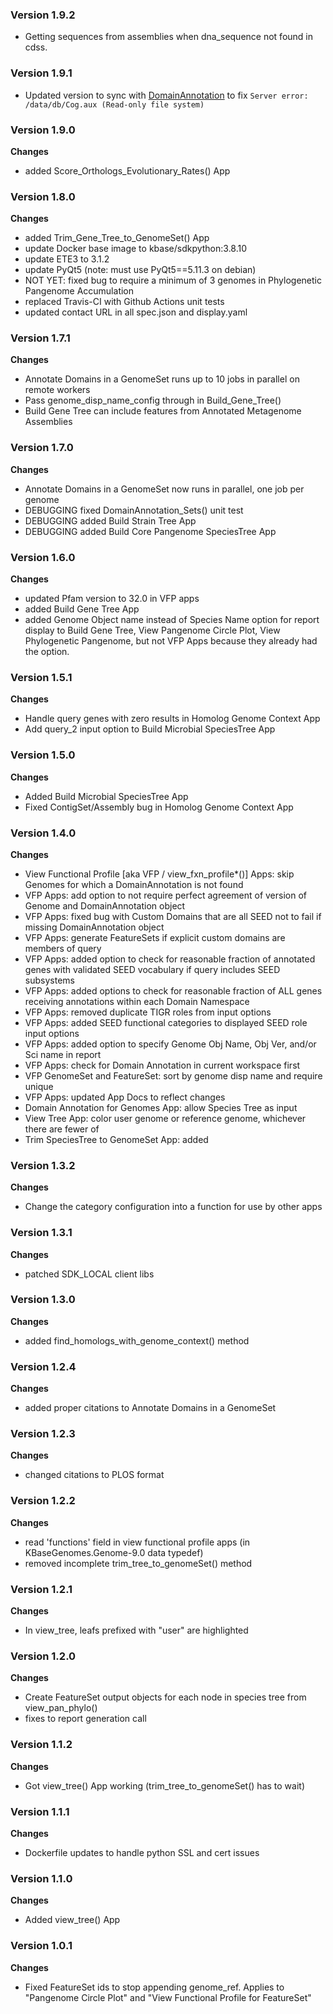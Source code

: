 ### Version 1.9.2
* Getting sequences from assemblies when dna_sequence not found in cdss.

### Version 1.9.1
* Updated version to sync with [DomainAnnotation](https://github.com/kbaseapps/DomainAnnotation/blob/093b943ead242d24227978d1df0b713d067beb89/ui/narrative/methods/annotate_domains_in_a_genome/spec.json#L30-L65) to fix `Server error: /data/db/Cog.aux (Read-only file system)`

### Version 1.9.0
__Changes__
- added Score_Orthologs_Evolutionary_Rates() App

### Version 1.8.0
__Changes__
- added Trim_Gene_Tree_to_GenomeSet() App
- update Docker base image to kbase/sdkpython:3.8.10
- update ETE3 to 3.1.2
- update PyQt5 (note: must use PyQt5==5.11.3 on debian)
- NOT YET: fixed bug to require a minimum of 3 genomes in Phylogenetic Pangenome Accumulation
- replaced Travis-CI with Github Actions unit tests
- updated contact URL in all spec.json and display.yaml

### Version 1.7.1
__Changes__
- Annotate Domains in a GenomeSet runs up to 10 jobs in parallel on remote workers
- Pass genome_disp_name_config through in Build_Gene_Tree()
- Build Gene Tree can include features from Annotated Metagenome Assemblies

### Version 1.7.0
__Changes__
- Annotate Domains in a GenomeSet now runs in parallel, one job per genome
- DEBUGGING fixed DomainAnnotation_Sets() unit test
- DEBUGGING added Build Strain Tree App
- DEBUGGING added Build Core Pangenome SpeciesTree App

### Version 1.6.0
__Changes__
- updated Pfam version to 32.0 in VFP apps
- added Build Gene Tree App
- added Genome Object name instead of Species Name option for report display to Build Gene Tree, View Pangenome Circle Plot, View Phylogenetic Pangenome, but not VFP Apps because they already had the option.

### Version 1.5.1
__Changes__
- Handle query genes with zero results in Homolog Genome Context App
- Add query_2 input option to Build Microbial SpeciesTree App

### Version 1.5.0
__Changes__
- Added Build Microbial SpeciesTree App
- Fixed ContigSet/Assembly bug in Homolog Genome Context App

### Version 1.4.0
__Changes__
- View Functional Profile [aka VFP / view_fxn_profile*()] Apps: skip Genomes for which a DomainAnnotation is not found
- VFP Apps: add option to not require perfect agreement of version of Genome and DomainAnnotation object
- VFP Apps: fixed bug with Custom Domains that are all SEED not to fail if missing DomainAnnotation object
- VFP Apps: generate FeatureSets if explicit custom domains are members of query
- VFP Apps: added option to check for reasonable fraction of annotated genes with validated SEED vocabulary if query includes SEED subsystems
- VFP Apps: added options to check for reasonable fraction of ALL genes receiving annotations within each Domain Namespace
- VFP Apps: removed duplicate TIGR roles from input options
- VFP Apps: added SEED functional categories to displayed SEED role input options
- VFP Apps: added option to specify Genome Obj Name, Obj Ver, and/or Sci name in report
- VFP Apps: check for Domain Annotation in current workspace first
- VFP GenomeSet and FeatureSet: sort by genome disp name and require unique
- VFP Apps: updated App Docs to reflect changes
- Domain Annotation for Genomes App: allow Species Tree as input
- View Tree App: color user genome or reference genome, whichever there are fewer of
- Trim SpeciesTree to GenomeSet App: added

### Version 1.3.2
__Changes__
- Change the category configuration into a function for use by other apps

### Version 1.3.1
__Changes__
- patched SDK_LOCAL client libs

### Version 1.3.0
__Changes__
- added find_homologs_with_genome_context() method

### Version 1.2.4
__Changes__
- added proper citations to Annotate Domains in a GenomeSet

### Version 1.2.3
__Changes__
- changed citations to PLOS format

### Version 1.2.2
__Changes__
- read 'functions' field in view functional profile apps (in KBaseGenomes.Genome-9.0 data typedef)
- removed incomplete trim_tree_to_genomeSet() method

### Version 1.2.1
__Changes__
- In view_tree, leafs prefixed with "user" are highlighted

### Version 1.2.0
__Changes__
- Create FeatureSet output objects for each node in species tree from view_pan_phylo()
- fixes to report generation call

### Version 1.1.2
__Changes__
- Got view_tree() App working (trim_tree_to_genomeSet() has to wait)

### Version 1.1.1
__Changes__
- Dockerfile updates to handle python SSL and cert issues

### Version 1.1.0
__Changes__
- Added view_tree() App

### Version 1.0.1
__Changes__
- Fixed FeatureSet ids to stop appending genome_ref.  Applies to "Pangenome Circle Plot" and "View Functional Profile for FeatureSet"
